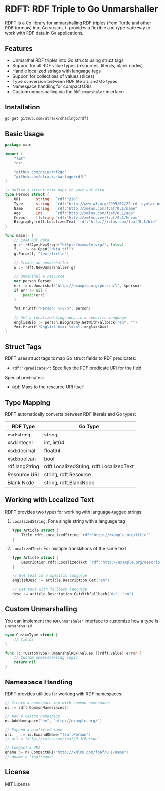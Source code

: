 # RDFT: RDF Triple to Go Unmarshaller

RDFT is a Go library for unmarshalling RDF triples (from Turtle and other RDF formats) into Go structs. It provides a flexible and type-safe way to work with RDF data in Go applications.

## Features

- Unmarshal RDF triples into Go structs using struct tags
- Support for all RDF value types (resources, literals, blank nodes)
- Handle localized strings with language tags
- Support for collections of values (slices)
- Type conversion between RDF literals and Go types
- Namespace handling for compact URIs
- Custom unmarshalling via the `RDFUnmarshaler` interface

## Installation

```bash
go get github.com/utrack/shaclngo/rdft
```

## Basic Usage

```go
package main

import (
    "fmt"
    "os"
    
    "github.com/deiu/rdf2go"
    "github.com/utrack/shaclngo/rdft"
)

// Define a struct that maps to your RDF data
type Person struct {
    URI       string   `rdf:"@id"`
    Type      string   `rdf:"http://www.w3.org/1999/02/22-rdf-syntax-ns#type"`
    Name      string   `rdf:"http://xmlns.com/foaf/0.1/name"`
    Age       int      `rdf:"http://xmlns.com/foaf/0.1/age"`
    Knows     []string `rdf:"http://xmlns.com/foaf/0.1/knows"`
    Biography rdft.LocalizedText `rdf:"http://xmlns.com/foaf/0.1/bio"`
}

func main() {
    // Load RDF data
    g := rdf2go.NewGraph("http://example.org/", false)
    f, _ := os.Open("data.ttl")
    g.Parse(f, "text/turtle")
    
    // Create an unmarshaller
    u := rdft.NewUnmarshaller(g)
    
    // Unmarshal a resource
    var person Person
    err := u.Unmarshal("http://example.org/person/1", &person)
    if err != nil {
        panic(err)
    }
    
    fmt.Printf("Person: %+v\n", person)
    
    // Get a localized biography in a specific language
    englishBio := person.Biography.GetWithFallback("en", "")
    fmt.Printf("English bio: %s\n", englishBio)
}
```

## Struct Tags

RDFT uses struct tags to map Go struct fields to RDF predicates:

- `rdf:"<predicate>"`: Specifies the RDF predicate URI for the field

Special predicates:
- `@id`: Maps to the resource URI itself

## Type Mapping

RDFT automatically converts between RDF literals and Go types:

| RDF Type | Go Type |
|----------|---------|
| xsd:string | string |
| xsd:integer | int, int64 |
| xsd:decimal | float64 |
| xsd:boolean | bool |
| rdf:langString | rdft.LocalizedString, rdft.LocalizedText |
| Resource URI | string, rdft.Resource |
| Blank Node | string, rdft.BlankNode |

## Working with Localized Text

RDFT provides two types for working with language-tagged strings:

1. `LocalizedString`: For a single string with a language tag
   ```go
   type Article struct {
       Title rdft.LocalizedString `rdf:"http://example.org/title"`
   }
   ```

2. `LocalizedText`: For multiple translations of the same text
   ```go
   type Article struct {
       Description rdft.LocalizedText `rdf:"http://example.org/description"`
   }
   
   // Get text in a specific language
   englishDesc := article.Description.Get("en")
   
   // Get text with fallback language
   desc := article.Description.GetWithFallback("de", "en")
   ```

## Custom Unmarshalling

You can implement the `RDFUnmarshaler` interface to customize how a type is unmarshalled:

```go
type CustomType struct {
    // fields
}

func (c *CustomType) UnmarshalRDF(values []rdft.Value) error {
    // Custom unmarshalling logic
    return nil
}
```

## Namespace Handling

RDFT provides utilities for working with RDF namespaces:

```go
// Create a namespace map with common namespaces
ns := rdft.CommonNamespaces()

// Add a custom namespace
ns.AddNamespace("ex", "http://example.org/")

// Expand a qualified name
uri, _ := ns.ExpandQName("foaf:Person")
// uri = "http://xmlns.com/foaf/0.1/Person"

// Compact a URI
qname := ns.CompactURI("http://xmlns.com/foaf/0.1/name")
// qname = "foaf:name"
```

## License

MIT License
